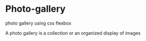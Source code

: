 # Photo-gallery
<p> photo gallery using css flexbox</p>
<p>A photo gallery is a collection or an organized display of images</p>
